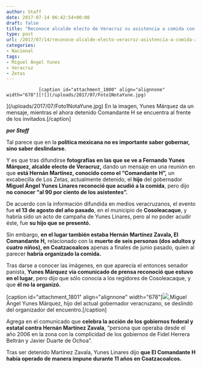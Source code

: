 ```yaml
---
author: Staff
date: 2017-07-14 06:42:54+00:00
draft: false
title: "Reconoce alcalde electo de Veracruz su asistencia a comida con “Zeta”"
type: post
url: /2017/07/14/reconoce-alcalde-electo-veracruz-asistencia-a-comida-zeta/
categories:
- Nacional
tags:
- Miguel Ángel Yunes
- Veracruz
- Zetas
---
```



				[caption id="attachment_1800" align="alignnone" width="678"][![](/uploads/2017/07/Foto1NotaYune.jpg)
](/uploads/2017/07/Foto1NotaYune.jpg) En la imagen, Yunes Márquez da un mensaje, mientras el ahora detenido Comandante H se encuentra al frente de los invitados.[/caption]

_**por Staff**_

Tal parece que en la **política mexicana no es importante saber gobernar, sino saber deslindarse.**

Y es que tras difundirse **fotografías en las que se ve a Fernando Yunes Márquez, alcalde electo de Veracruz,** dando un mensaje en una reunión en que **está Hernán Martínez, conocido como el “Comandante H”,** un excabecilla de Los Zetas, actualmente detenido, el **hijo** del gobernador **Miguel Ángel Yunes Linares reconoció que acudió a la comida**, pero dijo **no conocer “al 90 por ciento de los asistentes”.**

De acuerdo con la información difundida en medios veracruzanos, el evento fue **el 13 de agosto del año pasado**, en el municipio de **Cosoleacaque**, y habría sido un acto de campaña de Yunes Linares, pero al no poder acudir éste, fue **su hijo que se presentó.**

Sin embargo, **en el lugar también estaba Hernán Martínez Zavala, El Comandante H,** relacionado con la **muerte de seis personas (dos adultos y cuatro niños), en Coatzacoalcos** apenas a finales de junio pasado, quien al parecer **habría organizado la comida.**

Tras darse a conocer las imágenes, en que aparecía el entonces senador panista, **Yunes Márquez vía comunicado de prensa reconoció que estuvo en el lugar**, pero dijo que sólo conocía a los regidores de Cosoleacaque, y que **él no la organizó.**

[caption id="attachment_1801" align="alignnone" width="678"][![](/uploads/2017/07/Foto2NotaYunes.jpg)
](/uploads/2017/07/Foto2NotaYunes.jpg) Miguel Ángel Yunes Márquez, hijo del actual gobernador veracruzano, se deslindó del organizador del encuentro.[/caption]

Agrega en el comunicado que **celebra la acción de los gobiernos federal y estatal contra Hernán Martínez Zavala**, “persona que operaba desde el año 2006 en la zona con la complicidad de los gobiernos de Fidel Herrera Beltrán y Javier Duarte de Ochoa”.

Tras ser detenido Martínez Zavala, Yunes Linares dijo **que El Comandante H había operado de manera impune durante 11 años en Coatzacoalcos.**		

